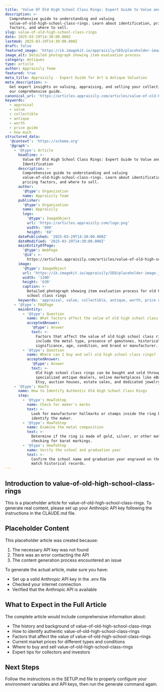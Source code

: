 ```yaml
---
title: 'Value Of Old High School Class Rings: Expert Guide to Value and Identification'
description: >-
  Comprehensive guide to understanding and valuing
  value-of-old-high-school-class-rings. Learn about identification, pricing
  factors, and where to sell.
slug: value-of-old-high-school-class-rings
date: 2025-03-29T14:30:00.000Z
lastmod: 2025-03-29T14:30:00.000Z
draft: false
featured_image: 'https://ik.imagekit.io/appraisily/SEO/placeholder-image.jpg'
image_alt: Detailed photograph showing item evaluation process
category: Antiques
type: article
author: Appraisily Team
featured: true
meta_title: Appraisily - Expert Guide for Art & Antique Valuation
meta_description: >-
  Get expert insights on valuing, appraising, and selling your collectibles with
  our comprehensive guide.
canonical_url: 'https://articles.appraisily.com/articles/value-of-old-high-school-class-rings'
keywords:
  - appraisal
  - value
  - collectible
  - antique
  - worth
  - price guide
  - how much
structured_data:
  '@context': 'https://schema.org'
  '@graph':
    - '@type': Article
      headline: >-
        Value Of Old High School Class Rings: Expert Guide to Value and
        Identification
      description: >-
        Comprehensive guide to understanding and valuing
        value-of-old-high-school-class-rings. Learn about identification,
        pricing factors, and where to sell.
      author:
        '@type': Organization
        name: Appraisily Team
      publisher:
        '@type': Organization
        name: Appraisily
        logo:
          '@type': ImageObject
          url: 'https://articles.appraisily.com/logo.png'
          width: '600'
          height: '60'
      datePublished: '2025-03-29T14:30:00.000Z'
      dateModified: '2025-03-29T14:30:00.000Z'
      mainEntityOfPage:
        '@type': WebPage
        '@id': >-
          https://articles.appraisily.com/articles/value-of-old-high-school-class-rings
      image:
        '@type': ImageObject
        url: 'https://ik.imagekit.io/appraisily/SEO/placeholder-image.jpg'
        width: '1200'
        height: '630'
        caption: >-
          Detailed photograph showing item evaluation process for old high
          school class rings
      keywords: 'appraisal, value, collectible, antique, worth, price guide, how much'
    - '@type': FAQPage
      mainEntity:
        - '@type': Question
          name: What factors affect the value of old high school class rings?
          acceptedAnswer:
            '@type': Answer
            text: >-
              Factors that affect the value of old high school class rings
              include the metal type, presence of gemstones, historical
              significance, age, condition, and brand or manufacturer.
        - '@type': Question
          name: Where can I buy and sell old high school class rings?
          acceptedAnswer:
            '@type': Answer
            text: >-
              Old high school class rings can be bought and sold through
              specialized antique dealers, online marketplaces like eBay or
              Etsy, auction houses, estate sales, and dedicated jewelry buyers.
    - '@type': HowTo
      name: How to Identify Authentic Old High School Class Rings
      step:
        - '@type': HowToStep
          name: Check for maker's marks
          text: >-
            Look for manufacturer hallmarks or stamps inside the ring band to
            identify the maker.
        - '@type': HowToStep
          name: Examine the metal composition
          text: >-
            Determine if the ring is made of gold, silver, or other materials by
            checking for karat markings.
        - '@type': HowToStep
          name: Verify the school and graduation year
          text: >-
            Confirm the school name and graduation year engraved on the ring
            match historical records.
---
```


## Introduction to value-of-old-high-school-class-rings

This is a placeholder article for value-of-old-high-school-class-rings. To generate real content, please set up your Anthropic API key following the instructions in the CLAUDE.md file.

## Placeholder Content

This placeholder article was created because:

1. The necessary API key was not found
2. There was an error contacting the API
3. The content generation process encountered an issue

To generate the actual article, make sure you have:

- Set up a valid Anthropic API key in the .env file
- Checked your internet connection
- Verified that the Anthropic API is available

## What to Expect in the Full Article

The complete article would include comprehensive information about:

- The history and background of value-of-old-high-school-class-rings
- How to identify authentic value-of-old-high-school-class-rings
- Factors that affect the value of value-of-old-high-school-class-rings
- Current market prices for different types and conditions
- Where to buy and sell value-of-old-high-school-class-rings
- Expert tips for collectors and investors

## Next Steps

Follow the instructions in the SETUP.md file to properly configure your environment variables and API keys, then run the generate command again.
